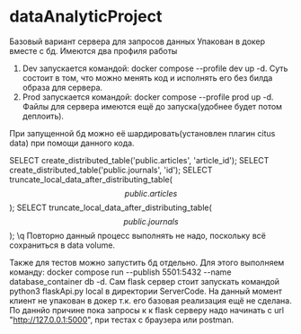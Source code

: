 # dataAnalyticProject
Базовый вариант сервера для запросов данных
Упакован в докер вместе с бд. Имеются два профиля работы 
1. Dev запускается командой: docker compose --profile dev up -d. Суть состоит в том, что можно менять код и исполнять его без билда образа для сервера.
2. Prod запускается командой: docker compose --profile prod up -d. Файлы для сервера имеются ещё до запуска(удобнее будет потом деплоить).

При запущенной бд можно её шардировать(установлен плагин citus data) при помощи данного кода.

SELECT create_distributed_table('public.articles', 'article_id');
SELECT create_distributed_table('public.journals', 'id');
SELECT truncate_local_data_after_distributing_table($$public.articles$$);
SELECT truncate_local_data_after_distributing_table($$public.journals$$);
\q
Повторно данный процесс выполнять не надо, поскольку всё сохраниться в data volume.

Также для тестов можно запустить бд отдельно. Для этого выполняем команду: docker compose run --publish 5501:5432 --name database_container  db -d.
Сам flask сервер стоит запускать командой python3 flaskApi.py local в директории ServerCode.
На данный момент клиент не упакован в докер т.к. его базовая реализация ещё не сделана. По даннйо причине пока запросы к к flask серверу надо начинать с url "http://127.0.0.1:5000", при тестах с браузера или postman.
